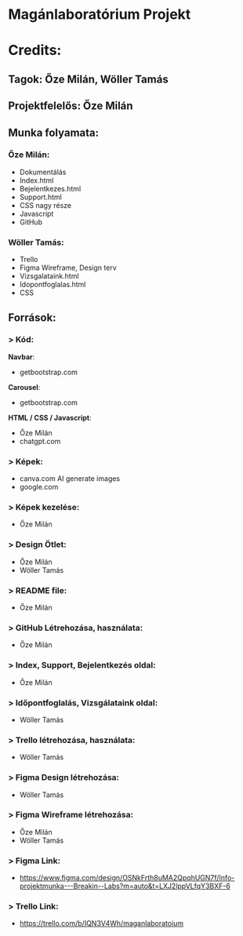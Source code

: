 # **Magánlaboratórium Projekt**

# Credits:

## **Tagok**: Őze Milán, Wöller Tamás

## **Projektfelelős**: Őze Milán

## **Munka folyamata**:

### Őze Milán:
- Dokumentálás 
- Index.html
- Bejelentkezes.html
- Support.html
- CSS nagy része
- Javascript
- GitHub

### Wöller Tamás:
- Trello
- Figma Wireframe, Design terv
- Vizsgalataink.html
- Idopontfoglalas.html
- CSS

## **Források**:

### > Kód: 

**Navbar**:
- getbootstrap.com

**Carousel**:
- getbootstrap.com

**HTML / CSS / Javascript**:
- Őze Milán
- chatgpt.com

### > Képek:
- canva.com AI generate images
- google.com

### > Képek kezelése:
- Őze Milán

### > Design Ötlet:
- Őze Milán
- Wöller Tamás

### > README file:
- Őze Milán

### > GitHub Létrehozása, használata:
- Őze Milán

### > Index, Support, Bejelentkezés oldal:
- Őze Milán

### > Időpontfoglalás, Vizsgálataink oldal:
- Wöller Tamás

### > Trello létrehozása, használata:
- Wöller Tamás

### > Figma Design létrehozása:
- Wöller Tamás

### > Figma Wireframe létrehozása:
- Őze Milán
- Wöller Tamás

### > Figma Link:
- https://www.figma.com/design/OSNkFrth8uMA2QpqhUGN7f/Info-projektmunka---Breakin--Labs?m=auto&t=LXJ2lppVLfqY3BXF-6

### > Trello Link:
- https://trello.com/b/IQN3V4Wh/maganlaboratoium
